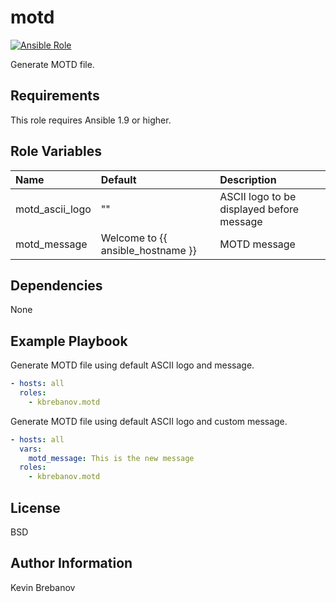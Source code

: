 motd
====

[![Ansible Role](https://img.shields.io/ansible/role/3305.svg)](https://galaxy.ansible.com/list#/roles/3305)

Generate MOTD file.

Requirements
------------

This role requires Ansible 1.9 or higher.

Role Variables
--------------

| Name            | Default                           | Description                               |
|:----------------|:----------------------------------|:------------------------------------------|
| motd_ascii_logo | ""                                | ASCII logo to be displayed before message |
| motd_message    | Welcome to {{ ansible_hostname }} | MOTD message                              |

Dependencies
------------

None

Example Playbook
----------------

Generate MOTD file using default ASCII logo and message.
```yaml
- hosts: all
  roles:
    - kbrebanov.motd
```

Generate MOTD file using default ASCII logo and custom message.
```yaml
- hosts: all
  vars:
    motd_message: This is the new message
  roles:
    - kbrebanov.motd
```

License
-------

BSD

Author Information
------------------

Kevin Brebanov
